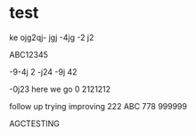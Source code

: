 # test

ke ojg2qj-
 jgj
  -4jg
  -2 j2
 
  ABC12345
  
  -9-4j 2
  -j24 
  -9j 42
  
  -0j23  here we go
  0 2121212

follow up
trying
improving
222
ABC
778
999999

AGCTESTING
